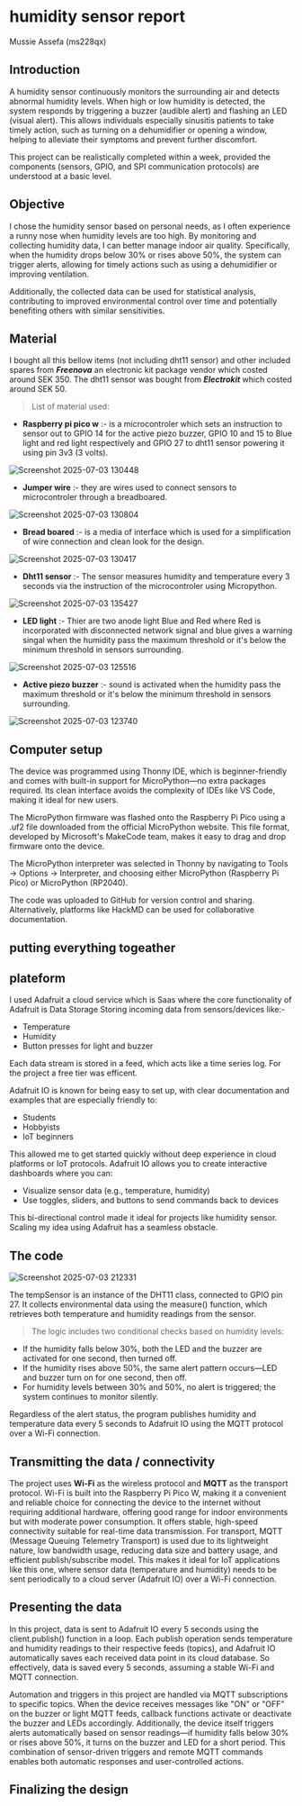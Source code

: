 # humidity sensor report 

Mussie Assefa (ms228qx)

## Introduction 

A humidity sensor continuously monitors the surrounding air and detects abnormal humidity levels. When high or low humidity is detected, the system responds by triggering a buzzer (audible alert) and flashing an LED (visual alert). This allows individuals especially sinusitis patients to take timely action, such as turning on a dehumidifier or opening a window, helping to alleviate their symptoms and prevent further discomfort.

This project can be realistically completed within a week, provided the components (sensors, GPIO, and SPI communication protocols) are understood at a basic level.

## Objective

I chose the humidity sensor based on personal needs, as I often experience a runny nose when humidity levels are too high. By monitoring and collecting humidity data, I can better manage indoor air quality. Specifically, when the humidity drops below 30% or rises above 50%, the system can trigger alerts, allowing for timely actions such as using a dehumidifier or improving ventilation.

Additionally, the collected data can be used for statistical analysis, contributing to improved environmental control over time and potentially benefiting others with similar sensitivities.

## Material 

I bought all this bellow items (not including dht11 sensor) and other included spares from ***Freenova*** an electronic kit package vendor which costed around SEK 350. The dht11 sensor was bought from ***Electrokit*** which costed around SEK 50.

>List of material used:
- **Raspberry pi pico w** :- is a microcontroler which sets an instruction to sensor out to GPIO 14 for the active piezo buzzer, GPIO 10 and 15 to Blue light and red light respectively and GPIO 27 to dht11 sensor powering it using pin 3v3 (3 volts).

![Screenshot 2025-07-03 130448](https://hackmd.io/_uploads/H1wcLk4Sgl.png)

- **Jumper wire** :- they are wires used to connect sensors to microcontroler through a breadboared.

![Screenshot 2025-07-03 130804](https://hackmd.io/_uploads/SyJ5_1Nrgg.png)


- **Bread boared** :- is a media of interface which is used for a simplification of wire connection and clean look for the design.

![Screenshot 2025-07-03 130417](https://hackmd.io/_uploads/HJjI1eErxx.png)


- **Dht11 sensor** :- The sensor measures humidity and temperature every 3 seconds via the instruction of the microcontroler using Micropython.

![Screenshot 2025-07-03 135427](https://hackmd.io/_uploads/HkRFkl4Bge.png)


- **LED light** :- Thier are two anode light Blue and Red where Red is incorporated with disconnected network signal and blue gives a warning singal when the humidity pass the maximum threshold or it's below the minimum threshold in sensors surrounding. 

![Screenshot 2025-07-03 125516](https://hackmd.io/_uploads/S1lnygNSxe.png)


- **Active piezo buzzer** :- sound is activated when the humidity pass the maximum threshold or it's below the minimum threshold in sensors surrounding.

![Screenshot 2025-07-03 123740](https://hackmd.io/_uploads/BJ-1glEBle.png)

## Computer setup

The device was programmed using Thonny IDE, which is beginner-friendly and comes with built-in support for MicroPython—no extra packages required. Its clean interface avoids the complexity of IDEs like VS Code, making it ideal for new users.

The MicroPython firmware was flashed onto the Raspberry Pi Pico using a .uf2 file downloaded from the official MicroPython website. This file format, developed by Microsoft's MakeCode team, makes it easy to drag and drop firmware onto the device.

The MicroPython interpreter was selected in Thonny by navigating to Tools → Options → Interpreter, and choosing either MicroPython (Raspberry Pi Pico) or MicroPython (RP2040).

The code was uploaded to GitHub for version control and sharing. Alternatively, platforms like HackMD can be used for collaborative documentation.


## putting everything togeather


## plateform 

I used Adafruit a cloud service which is Saas where the core functionality of Adafruit is Data Storage Storing incoming data from sensors/devices like:-
- Temperature
- Humidity
- Button presses for light and buzzer

Each data stream is stored in a feed, which acts like a time series log. For the project a free tier was efficent.

Adafruit IO is known for being easy to set up, with clear documentation and examples that are especially friendly to:
- Students
- Hobbyists
- IoT beginners

This allowed me to get started quickly without deep experience in cloud platforms or IoT protocols. Adafruit IO allows you to create interactive dashboards where you can:

- Visualize sensor data (e.g., temperature, humidity)
- Use toggles, sliders, and buttons to send commands back to devices

This bi-directional control made it ideal for projects like humidity sensor. Scaling my idea using Adafruit has a seamless obstacle.


## The code

![Screenshot 2025-07-03 212331](https://hackmd.io/_uploads/BJmkFU4Hex.png)

The tempSensor is an instance of the DHT11 class, connected to GPIO pin 27. It collects environmental data using the measure() function, which retrieves both temperature and humidity readings from the sensor.

>The logic includes two conditional checks based on humidity levels:

- If the humidity falls below 30%, both the LED and the buzzer are activated for one second, then turned off.
- If the humidity rises above 50%, the same alert pattern occurs—LED and buzzer turn on for one second, then off.
- For humidity levels between 30% and 50%, no alert is triggered; the system continues to monitor silently.

Regardless of the alert status, the program publishes humidity and temperature data every 5 seconds to Adafruit IO using the MQTT protocol over a Wi-Fi connection.

## Transmitting the data / connectivity

The project uses **Wi-Fi** as the wireless protocol and **MQTT** as the transport protocol. Wi-Fi is built into the Raspberry Pi Pico W, making it a convenient and reliable choice for connecting the device to the internet without requiring additional hardware, offering good range for indoor environments but with moderate power consumption. It offers stable, high-speed connectivity suitable for real-time data transmission. For transport, MQTT (Message Queuing Telemetry Transport) is used due to its lightweight nature, low bandwidth usage, reducing data size and battery usage, and efficient publish/subscribe model. This makes it ideal for IoT applications like this one, where sensor data (temperature and humidity) needs to be sent periodically to a cloud server (Adafruit IO) over a Wi-Fi connection.

## Presenting the data

In this project, data is sent to Adafruit IO every 5 seconds using the client.publish() function in a loop. Each publish operation sends temperature and humidity readings to their respective feeds (topics), and Adafruit IO automatically saves each received data point in its cloud database. So effectively, data is saved every 5 seconds, assuming a stable Wi-Fi and MQTT connection.

Automation and triggers in this project are handled via MQTT subscriptions to specific topics. When the device receives messages like "ON" or "OFF" on the buzzer or light MQTT feeds, callback functions activate or deactivate the buzzer and LEDs accordingly. Additionally, the device itself triggers alerts automatically based on sensor readings—if humidity falls below 30% or rises above 50%, it turns on the buzzer and LED for a short period. This combination of sensor-driven triggers and remote MQTT commands enables both automatic responses and user-controlled actions.

## Finalizing the design